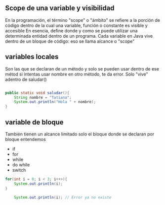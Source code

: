 ## Scope de una variable y visibilidad

En la programación, el término "scope" o "ámbito" se refiere a la porción de 
código dentro de la cual una variable, función o constante es visible y accesible
En esencia, define donde y como se puede utilizar una determinada entidad dentro 
de un programa.
Cada variable en Java vive dentro de un bloque de código: eso se llama alcance
o "scope"

## variables locales

Son las que se declaran de un método y solo se pueden usar dentro de ese métod
si intentas usar nombre en otro método, te da error. Solo "vive" adentro de saludar()

```java

public static void saludar(){
    String nombre = "Tatiana";
    System.out.println("Hola " + nombre);
}
```

## variable de bloque 

También tienen un alcance limitado solo el bloque donde se declaran por bloque entendemos
- if
- for 
- while
- do while
- switch

```java
for(int i = 0; i < 3; i++>){
    System.out.println(i);
}

    System.out.println(i); // Error ya no existe 

```
